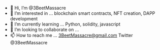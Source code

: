 - 👋 Hi, I’m @3BeetMassacre
- 👀 I’m interested in ... blockchain smart contracts, NFT creation, DAPP development
- 🌱 I’m currently learning ... Python, solidity, javascript
- 💞️ I’m looking to collaborate on ...
- 📫 How to reach me ... 3BeetMassacre@gmail.com Twitter @3BeetMassacre

<!---
3BeetMassacre/3BeetMassacre is a ✨ special ✨ repository because its `README.md` (this file) appears on your GitHub profile.
You can click the Preview link to take a look at your changes.
--->
